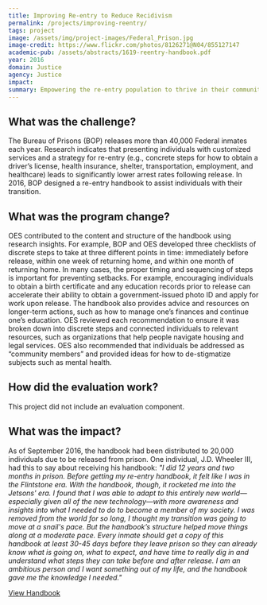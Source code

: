 ```yaml
---
title: Improving Re-entry to Reduce Recidivism
permalink: /projects/improving-reentry/
tags: project
image: /assets/img/project-images/Federal_Prison.jpg
image-credit: https://www.flickr.com/photos/8126271@N04/855127147
academic-pub: /assets/abstracts/1619-reentry-handbook.pdf
year: 2016
domain: Justice
agency: Justice
impact:
summary: Empowering the re-entry population to thrive in their communities by developing a handbook that articulates concrete steps. 
---
```

## What was the challenge?

The Bureau of Prisons (BOP) releases more than 40,000 Federal inmates each year. Research indicates that presenting individuals with customized services and a strategy for re-entry (e.g., concrete steps for how to obtain a driver’s license, health insurance, shelter, transportation, employment, and healthcare) leads to significantly lower arrest rates following release. In 2016, BOP designed
a re-entry handbook to assist individuals with their transition.

## What was the program change?

OES contributed to the content and structure of the handbook using research insights. For example, BOP and OES developed three checklists of discrete steps to take at three different points in time: immediately before release, within one week of returning home, and within one month of returning home. In many cases, the proper timing and sequencing of steps is important for preventing setbacks. For example, encouraging individuals to obtain a birth certificate and any education records prior to release can accelerate their ability to obtain a government-issued photo ID and apply for work upon release. The handbook also provides advice and resources on longer-term actions, such as how to manage one’s finances and continue one’s education. OES reviewed each recommendation to ensure it was broken down into discrete steps and connected individuals to relevant resources, such as organizations that help people navigate housing and legal services. OES also recommended that individuals be addressed as “community members” and provided ideas for how to de-stigmatize subjects such as mental health.

## How did the evaluation work?

This project did not include an evaluation component.

## What was the impact?

As of September 2016, the handbook had been distributed to 20,000 individuals due to be released from prison. One individual, J.D. Wheeler III, had this to say about receiving his handbook: 
<i> "I did 12 years and two months in prison. Before getting my re-entry handbook, it felt like I was in the Flintstone era. With the handbook, though, it rocketed me into the Jetsons' era. I found that I was able to adapt to this entirely new world—especially given all of the new technology—with more awareness and insights into what I needed to do to become a member of my society. I was removed from the world for so long, I thought my transition was going to move at a snail's pace. But the handbook’s structure helped move things along at a moderate pace. Every inmate should get a copy of this handbook at least 30-45 days before they leave prison so they can already know what is going on, what to expect, and have time to really dig in and understand what steps they can take before and after release. I am an ambitious person and I want something out of my life, and the handbook gave me the knowledge I needed."</i> 

<a href="{{site.baseurl}}/assets/abstracts/1619-reentry-handbook.pdf">View Handbook</a>

